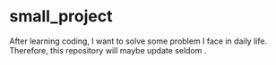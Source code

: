 # small_project
After learning coding, I want to solve some problem I face in daily life. Therefore, this repository will maybe update seldom .
